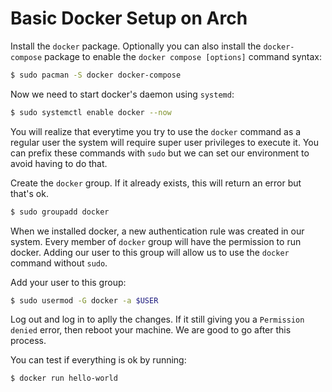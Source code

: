 # Basic Docker Setup on Arch

Install the `docker` package. Optionally you can also install the `docker-compose` package
to enable the `docker compose [options]` command syntax:

```sh
$ sudo pacman -S docker docker-compose
```

Now we need to start docker's daemon using `systemd`:

```sh
$ sudo systemctl enable docker --now
```

You will realize that everytime you try to use the `docker` command as a regular user
the system will require super user privileges to execute it. You can prefix these
commands with `sudo` but we can set our environment to avoid having to do that.

Create the `docker` group. If it already exists, this will return an error but that's ok.

```sh
$ sudo groupadd docker
```

When we installed docker, a new authentication rule was created in our system. Every member of
`docker` group will have the permission to run docker. Adding our user to this group will allow
us to use the `docker` command without `sudo`.

Add your user to this group:

```sh
$ sudo usermod -G docker -a $USER
```

Log out and log in to aplly the changes. If it still giving you a `Permission denied` error, then
reboot your machine. We are good to go after this process.

You can test if everything is ok by running:

```sh
$ docker run hello-world
```
